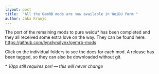 ```yaml
---
layout: post
title:  "All the GemRB mods are now available in WeiDU form "
author: Jaka Kranjc
---
```


The port of the remaining mods to pure weidu* has been completed and they all received some extra love
on the way. They can be found here:
https://github.com/lynxlynxlynx/gemrb-mods

Click on the individual folders to see the docs for each mod. A release has been tagged,
so they can also be downloaded without git.
 

\* *10pp still requires perl — this will never change*
